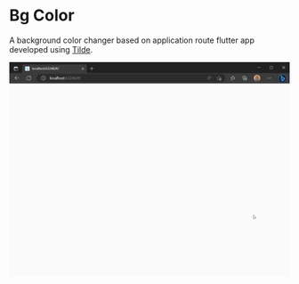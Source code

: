 # Bg Color

A background color changer based on application route flutter app developed using [Tilde](https://pub.dev/packages/tilde).

![image](https://raw.githubusercontent.com/aymentoumi/tilde/master/others/bg_color/capture.gif)
